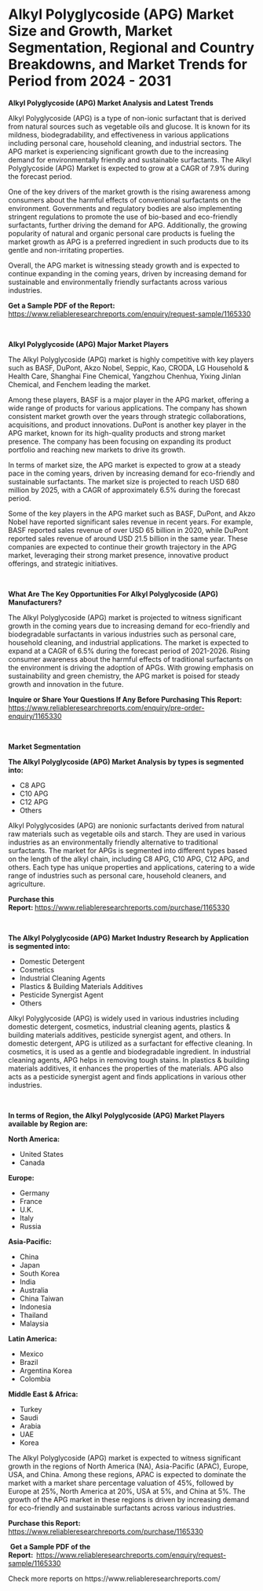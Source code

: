 <p><h1>Alkyl Polyglycoside (APG) Market Size and Growth, Market Segmentation, Regional and Country Breakdowns, and Market Trends for Period from 2024 -  2031</h1></p><p><strong>Alkyl Polyglycoside (APG) Market Analysis and Latest Trends</strong></p>
<p><p>Alkyl Polyglycoside (APG) is a type of non-ionic surfactant that is derived from natural sources such as vegetable oils and glucose. It is known for its mildness, biodegradability, and effectiveness in various applications including personal care, household cleaning, and industrial sectors. The APG market is experiencing significant growth due to the increasing demand for environmentally friendly and sustainable surfactants. The Alkyl Polyglycoside (APG) Market is expected to grow at a CAGR of 7.9% during the forecast period.</p><p>One of the key drivers of the market growth is the rising awareness among consumers about the harmful effects of conventional surfactants on the environment. Governments and regulatory bodies are also implementing stringent regulations to promote the use of bio-based and eco-friendly surfactants, further driving the demand for APG. Additionally, the growing popularity of natural and organic personal care products is fueling the market growth as APG is a preferred ingredient in such products due to its gentle and non-irritating properties.</p><p>Overall, the APG market is witnessing steady growth and is expected to continue expanding in the coming years, driven by increasing demand for sustainable and environmentally friendly surfactants across various industries.</p></p>
<p><strong>Get a Sample PDF of the Report:&nbsp;</strong> <a href="https://www.reliableresearchreports.com/enquiry/request-sample/1165330">https://www.reliableresearchreports.com/enquiry/request-sample/1165330</a></p>
<p>&nbsp;</p>
<p><strong>Alkyl Polyglycoside (APG) Major Market Players</strong></p>
<p><p>The Alkyl Polyglycoside (APG) market is highly competitive with key players such as BASF, DuPont, Akzo Nobel, Seppic, Kao, CRODA, LG Household & Health Care, Shanghai Fine Chemical, Yangzhou Chenhua, Yixing Jinlan Chemical, and Fenchem leading the market.</p><p>Among these players, BASF is a major player in the APG market, offering a wide range of products for various applications. The company has shown consistent market growth over the years through strategic collaborations, acquisitions, and product innovations. DuPont is another key player in the APG market, known for its high-quality products and strong market presence. The company has been focusing on expanding its product portfolio and reaching new markets to drive its growth.</p><p>In terms of market size, the APG market is expected to grow at a steady pace in the coming years, driven by increasing demand for eco-friendly and sustainable surfactants. The market size is projected to reach USD 680 million by 2025, with a CAGR of approximately 6.5% during the forecast period.</p><p>Some of the key players in the APG market such as BASF, DuPont, and Akzo Nobel have reported significant sales revenue in recent years. For example, BASF reported sales revenue of over USD 65 billion in 2020, while DuPont reported sales revenue of around USD 21.5 billion in the same year. These companies are expected to continue their growth trajectory in the APG market, leveraging their strong market presence, innovative product offerings, and strategic initiatives.</p></p>
<p>&nbsp;</p>
<p><strong>What Are The Key Opportunities For Alkyl Polyglycoside (APG) Manufacturers?</strong></p>
<p><p>The Alkyl Polyglycoside (APG) market is projected to witness significant growth in the coming years due to increasing demand for eco-friendly and biodegradable surfactants in various industries such as personal care, household cleaning, and industrial applications. The market is expected to expand at a CAGR of 6.5% during the forecast period of 2021-2026. Rising consumer awareness about the harmful effects of traditional surfactants on the environment is driving the adoption of APGs. With growing emphasis on sustainability and green chemistry, the APG market is poised for steady growth and innovation in the future.</p></p>
<p><strong>Inquire or Share Your Questions If Any Before Purchasing This Report:</strong> <a href="https://www.reliableresearchreports.com/enquiry/pre-order-enquiry/1165330">https://www.reliableresearchreports.com/enquiry/pre-order-enquiry/1165330</a></p>
<p>&nbsp;</p>
<p><strong>Market Segmentation</strong></p>
<p><strong>The Alkyl Polyglycoside (APG) Market Analysis by types is segmented into:</strong></p>
<p><ul><li>C8 APG</li><li>C10 APG</li><li>C12 APG</li><li>Others</li></ul></p>
<p><p>Alkyl Polyglycosides (APG) are nonionic surfactants derived from natural raw materials such as vegetable oils and starch. They are used in various industries as an environmentally friendly alternative to traditional surfactants. The market for APGs is segmented into different types based on the length of the alkyl chain, including C8 APG, C10 APG, C12 APG, and others. Each type has unique properties and applications, catering to a wide range of industries such as personal care, household cleaners, and agriculture.</p></p>
<p><strong>Purchase this Report:&nbsp;</strong><a href="https://www.reliableresearchreports.com/purchase/1165330">https://www.reliableresearchreports.com/purchase/1165330</a></p>
<p>&nbsp;</p>
<p><strong>The Alkyl Polyglycoside (APG) Market Industry Research by Application is segmented into:</strong></p>
<p><ul><li>Domestic Detergent</li><li>Cosmetics</li><li>Industrial Cleaning Agents</li><li>Plastics & Building Materials Additives</li><li>Pesticide Synergist Agent</li><li>Others</li></ul></p>
<p><p>Alkyl Polyglycoside (APG) is widely used in various industries including domestic detergent, cosmetics, industrial cleaning agents, plastics & building materials additives, pesticide synergist agent, and others. In domestic detergent, APG is utilized as a surfactant for effective cleaning. In cosmetics, it is used as a gentle and biodegradable ingredient. In industrial cleaning agents, APG helps in removing tough stains. In plastics & building materials additives, it enhances the properties of the materials. APG also acts as a pesticide synergist agent and finds applications in various other industries.</p></p>
<p>&nbsp;</p>
<p><strong>In terms of Region, the Alkyl Polyglycoside (APG) Market Players available by Region are:</strong></p>
<p>
    <p> <strong> North America: </strong>
        <ul>
            <li>United States</li>
            <li>Canada</li>
        </ul>
        </p> 
    <p> <strong> Europe: </strong>
        <ul>
            <li>Germany</li>
            <li>France</li>
            <li>U.K.</li>
            <li>Italy</li>
            <li>Russia</li>
        </ul>
        </p> 
    <p> <strong> Asia-Pacific: </strong>
        <ul>
            <li>China</li>
            <li>Japan</li>
            <li>South Korea</li>
            <li>India</li>
            <li>Australia</li>
            <li>China Taiwan</li>
            <li>Indonesia</li>
            <li>Thailand</li>
            <li>Malaysia</li>
        </ul>
        </p> 
    <p> <strong> Latin America: </strong>
        <ul>
            <li>Mexico</li>
            <li>Brazil</li>
            <li>Argentina Korea</li>
            <li>Colombia</li>
        </ul>
        </p> 
    <p> <strong> Middle East & Africa: </strong>
        <ul>
            <li>Turkey</li>
            <li>Saudi</li>
            <li>Arabia</li>
            <li>UAE</li>
            <li>Korea</li>
        </ul>
    </p>
    </p>
<p><p>The Alkyl Polyglycoside (APG) market is expected to witness significant growth in the regions of North America (NA), Asia-Pacific (APAC), Europe, USA, and China. Among these regions, APAC is expected to dominate the market with a market share percentage valuation of 45%, followed by Europe at 25%, North America at 20%, USA at 5%, and China at 5%. The growth of the APG market in these regions is driven by increasing demand for eco-friendly and sustainable surfactants across various industries.</p></p>
<p><strong>Purchase this Report: </strong><a href="https://www.reliableresearchreports.com/purchase/1165330">https://www.reliableresearchreports.com/purchase/1165330</a></p>
<p>&nbsp;<strong>Get a Sample PDF of the Report:&nbsp;&nbsp;</strong><a href="https://www.reliableresearchreports.com/enquiry/request-sample/1165330">https://www.reliableresearchreports.com/enquiry/request-sample/1165330</a></p>
<p><strong></strong></p>
<p>Check more reports on https://www.reliableresearchreports.com/</p>